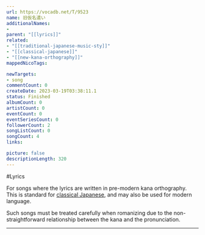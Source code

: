 ```yaml
---
url: https://vocadb.net/T/9523
name: 旧仮名遣い
additionalNames: 
- 
parent: "[[lyrics]]"
related:
- "[[traditional-japanese-music-sty]]"
- "[[classical-japanese]]"
- "[[new-kana-orthography]]"
mappedNicoTags:

newTargets:
- song
commentCount: 0
createDate: 2023-03-19T03:38:11.1
status: Finished
albumCount: 0
artistCount: 0
eventCount: 0
eventSeriesCount: 0
followerCount: 2
songListCount: 0
songCount: 4
links: 

picture: false
descriptionLength: 320
---
```


#Lyrics

For songs where the lyrics are written in pre-modern kana orthography. This is standard for [classical Japanese](https://vocadb.net/T/9522), and may also be used for modern language.

Such songs must be treated carefully when romanizing due to the non-straightforward relationship between the kana and the pronunciation.

---

